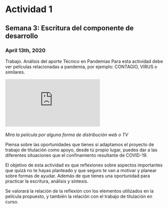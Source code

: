 # Actividad 1
## Semana 3: Escritura del componente de desarrollo
### April 13th, 2020

Trabajo. Análisis del aporte Técnico en Pandemias
Para esta actividad debe ver películas relacionadas a pandemia, por ejemplo: CONTAGIO, VIRUS o similares.

![Pelicula Contagio](https://github.com/Practicum42-MP-20201/Tarea1/blob/master/imageMovieContagio.pdf)

*Mira la película por alguna forma de distribución web o TV*

Piensa sobre las oportunidades que tienes si adaptamos el proyecto de trabajo de titulación como apoyo, desde tú propio lugar, puedes dar a las diferentes situaciones que el confinamiento resultante de COVID-19.

El objetivo de esta actividad es que reflexiones sobre aspectos importantes que quizá no te hayas planteado y que seguro te van a motivar y planear sobre formas de ayudar. Además de que tienes una oportunidad para practicar la escritura, análisis y síntesis.

Se valorará la relación de la reflexión con los elementos utilizados en la película propuesto, y también la relación con el trabajo de titulación en curso.
